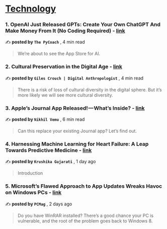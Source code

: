 
<h1><a href=https://medium.com/tag/technology/recommended target="_blank" rel="noopener noreferrer">Technology</a></h1>
<h3>1. OpenAI Just Released GPTs: Create Your Own ChatGPT And Make Money From It (No Coding Required) - <a href=https://medium.com/artificial-corner/openai-just-released-gpts-create-your-own-chatgpt-and-make-money-from-it-no-coding-required-3d17d428389b?source=tag_recommended_feed---------0-84----------technology----------703b7a5b_13a9_4a9b_b67e_6b5744763e3e------- target="_blank" rel="noopener noreferrer">link</a></h3>

✍️ **posted by `The PyCoach`** <date> , 4 min read</date>

<blockquote>We’re about to see the App Store for AI.</blockquote>

<h3>2. Cultural Preservation in the Digital Age - <a href=https://medium.com/@gilescrouch/cultural-preservation-in-the-digital-age-f91798db4474?source=tag_recommended_feed---------1-107----------technology----------703b7a5b_13a9_4a9b_b67e_6b5744763e3e------- target="_blank" rel="noopener noreferrer">link</a></h3>

✍️ **posted by `Giles Crouch | Digital Anthropologist`** <date> , 4 min read</date>

<blockquote>There is a risk of loss of cultural diversity in the digital sphere. But it’s more likely we will see more cultural diversity.</blockquote>

<h3>3. Apple’s Journal App Released! — What’s Inside? - <a href=https://medium.com/macoclock/apples-journal-app-released-what-s-inside-63fdaaa92400?source=tag_recommended_feed---------2-85----------technology----------703b7a5b_13a9_4a9b_b67e_6b5744763e3e------- target="_blank" rel="noopener noreferrer">link</a></h3>

✍️ **posted by `Nikhil Vemu`** <date> , 6 min read</date>

<blockquote>Can this replace your existing Journal app? Let’s find out.</blockquote>

<h3>4. Harnessing Machine Learning for Heart Failure: A Leap Towards Predictive Medicine - <a href=https://medium.com/womenintechnology/harnessing-machine-learning-for-heart-failure-a-leap-towards-predictive-medicine-0593b06d2dbf?source=tag_recommended_feed---------3-84----------technology----------703b7a5b_13a9_4a9b_b67e_6b5744763e3e------- target="_blank" rel="noopener noreferrer">link</a></h3>

✍️ **posted by `Krushika Gujarati`** <date> , 1 day ago</date>

<blockquote>Introduction</blockquote>

<h3>5. Microsoft’s Flawed Approach to App Updates Wreaks Havoc on Windows PCs - <a href=https://medium.com/pcmag-access/microsofts-flawed-approach-to-app-updates-wreaks-havoc-on-windows-pcs-8afb2555b61a?source=tag_recommended_feed---------4-107----------technology----------703b7a5b_13a9_4a9b_b67e_6b5744763e3e------- target="_blank" rel="noopener noreferrer">link</a></h3>

✍️ **posted by `PCMag`** <date> , 2 days ago</date>

<blockquote>Do you have WinRAR installed? There’s a good chance your PC is vulnerable, and the root of the problem goes back to Windows 8.</blockquote>

